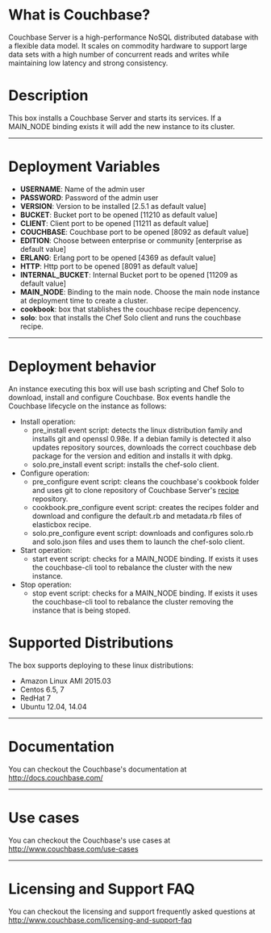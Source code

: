 # What is Couchbase?
Couchbase Server is a high-performance NoSQL distributed database with a flexible data model. It scales on commodity hardware to support large data sets with a high number of concurrent reads and writes while maintaining low latency and strong consistency.

# Description
This box installs a Couchbase Server and starts its services. If a MAIN_NODE binding exists it will add the new instance to its cluster.

***

# Deployment Variables
*   **USERNAME**: Name of the admin user
*   **PASSWORD**: Password of the admin user
*   **VERSION**: Version to be installed [2.5.1 as default value]
*   **BUCKET**: Bucket port to be opened [11210 as default value]
*   **CLIENT**: Client port to be opened [11211 as default value]
*   **COUCHBASE**: Couchbase port to be opened [8092 as default value]
*   **EDITION**: Choose between enterprise or community [enterprise as default value] 
*   **ERLANG**: Erlang port to be opened [4369 as default value]
*   **HTTP**: Http port to be opened [8091 as default value]
*   **INTERNAL_BUCKET**: Internal Bucket port to be opened [11209 as default value]
*   **MAIN_NODE**: Binding to the main node. Choose the main node instance at deployment time to create a cluster. 
*   **cookbook**: box that stablishes the couchbase recipe depencency. 
*   **solo**: box that installs the Chef Solo client and runs the couchbase recipe.

***

# Deployment behavior
An instance executing this box will use bash scripting and Chef Solo to download, install and configure Couchbase. Box events handle the Couchbase lifecycle on the instance as follows:

+ Install operation:
	* pre_install event script: detects the linux distribution family and installs git and openssl 0.98e. If a debian family is detected it also updates repository sources, downloads the correct couchbase deb package for the version and edition and installs it with dpkg.
	* solo.pre_install event script: installs the chef-solo client.
+ Configure operation:
	* pre_configure event script: cleans the couchbase's cookbook folder and uses git to clone repository of Couchbase Server's [recipe](https://github.com/ketakigangal/couchbase) repository.
	* cookbook.pre_configure event script: creates the recipes folder and download and configure the default.rb and metadata.rb files of elasticbox recipe.
	* solo.pre_configure event script: downloads and configures solo.rb and solo.json files and uses them to launch the chef-solo client.
+ Start operation:
	* start event script: checks for a MAIN_NODE binding. If exists it uses the couchbase-cli tool to rebalance the cluster with the new instance.
+ Stop operation:
	* stop event script: checks for a MAIN_NODE binding. If exists it uses the couchbase-cli tool to rebalance the cluster removing the instance that is being stoped.

# Supported Distributions
The box supports deploying to these linux distributions:
* Amazon Linux AMI 2015.03
* Centos 6.5, 7
* RedHat 7
* Ubuntu 12.04, 14.04

***

# Documentation
You can checkout the Couchbase's documentation at http://docs.couchbase.com/

***

# Use cases
You can checkout the Couchbase's use cases at http://www.couchbase.com/use-cases

***

# Licensing and Support FAQ
You can checkout the licensing and support frequently asked questions at http://www.couchbase.com/licensing-and-support-faq

